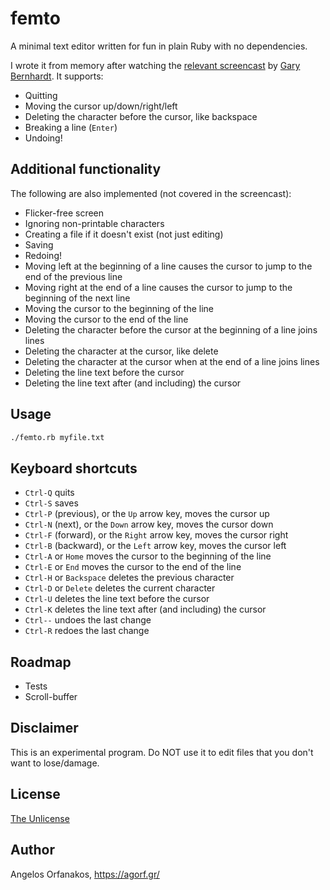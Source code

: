 # femto

A minimal text editor written for fun in plain Ruby with no dependencies.

I wrote it from memory after watching the [relevant screencast][screencast] by
[Gary Bernhardt][]. It supports:

* Quitting
* Moving the cursor up/down/right/left
* Deleting the character before the cursor, like backspace
* Breaking a line (`Enter`)
* Undoing!

## Additional functionality

The following are also implemented (not covered in the screencast):

* Flicker-free screen
* Ignoring non-printable characters
* Creating a file if it doesn't exist (not just editing)
* Saving
* Redoing!
* Moving left at the beginning of a line causes the cursor to jump to the end of
  the previous line
* Moving right at the end of a line causes the cursor to jump to the beginning
  of the next line
* Moving the cursor to the beginning of the line
* Moving the cursor to the end of the line
* Deleting the character before the cursor at the beginning of a line joins
  lines
* Deleting the character at the cursor, like delete
* Deleting the character at the cursor when at the end of a line joins lines
* Deleting the line text before the cursor
* Deleting the line text after (and including) the cursor

## Usage

~~~ sh
./femto.rb myfile.txt
~~~

## Keyboard shortcuts

* `Ctrl-Q` quits
* `Ctrl-S` saves
* `Ctrl-P` (previous), or the `Up` arrow key, moves the cursor up
* `Ctrl-N` (next), or the `Down` arrow key, moves the cursor down
* `Ctrl-F` (forward), or the `Right` arrow key, moves the cursor right
* `Ctrl-B` (backward), or the `Left` arrow key, moves the cursor left
* `Ctrl-A` or `Home` moves the cursor to the beginning of the line
* `Ctrl-E` or `End` moves the cursor to the end of the line
* `Ctrl-H` or `Backspace` deletes the previous character
* `Ctrl-D` or `Delete` deletes the current character
* `Ctrl-U` deletes the line text before the cursor
* `Ctrl-K` deletes the line text after (and including) the cursor
* `Ctrl--` undoes the last change
* `Ctrl-R` redoes the last change

## Roadmap

* Tests
* Scroll-buffer

## Disclaimer

This is an experimental program. Do NOT use it to edit files that you don't want
to lose/damage.

## License

[The Unlicense](https://github.com/agorf/femto/blob/master/LICENSE)

## Author

Angelos Orfanakos, <https://agorf.gr/>

[screencast]: https://www.destroyallsoftware.com/screencasts/catalog/text-editor-from-scratch
[Gary Bernhardt]: https://twitter.com/garybernhardt
